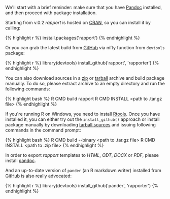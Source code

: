 We'll start with a brief reminder: make sure that you have [Pandoc](http://johnmacfarlane.net/pandoc/installing.html) installed, and then proceed with package installation.

Starting from v.0.2 _rapport_ is hosted on [CRAN](cran.r-project.org), so you can install it by calling:

{% highlight r %}
install.packages('rapport')
{% endhighlight %}

Or you can grab the latest build from [GitHub](https://github.com/rapporter/rapport/) via nifty function from `devtools` package:

{% highlight r %}
library(devtools)
install_github('rapport', 'rapporter')
{% endhighlight %}

You can also download sources in a [zip](https://github.com/rapporter/rapport/zipball/master) or [tarball](https://github.com/rapporter/rapport/tarball/master ) archive and build package manually. To do so, please extract archive to an empty directory and run the following commands:

{% highlight bash %}
R CMD build rapport
R CMD INSTALL <path to .tar.gz file>
{% endhighlight %}

If you're running R on Windows, you need to install [Rtools](http://cran.stat.ucla.edu/bin/windows/Rtools/ ). Once you have installed it, you can either try out the `install_github()` approach or install package manually by downloading [tarball sources](https://github.com/rapporter/rapport/tarball/master ) and issuing following commands in the command prompt:

{% highlight bash %}
R CMD build --binary <path to .tar.gz file>
R CMD INSTALL <path to .zip file>
{% endhighlight %}

In order to export _rapport_ templates to  _HTML_, _ODT_, _DOCX_ or _PDF_, please install [pandoc](http://johnmacfarlane.net/pandoc/installing.html).

And an up-to-date version of `pander` (an R markdown writer) installed from [GitHub](http://rapporter.github.com/pander/) is also really advocated:

{% highlight r %}
library(devtools)
install_github('pander', 'rapporter')
{% endhighlight %}
